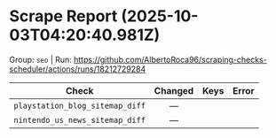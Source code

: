 # Scrape Report (2025-10-03T04:20:40.981Z)

Group: `seo`  |  Run: https://github.com/AlbertoRoca96/scraping-checks-scheduler/actions/runs/18212729284

| Check | Changed | Keys | Error |
|---|:---:|:--|:--|
| `playstation_blog_sitemap_diff` | — |  |  |
| `nintendo_us_news_sitemap_diff` | — |  |  |
